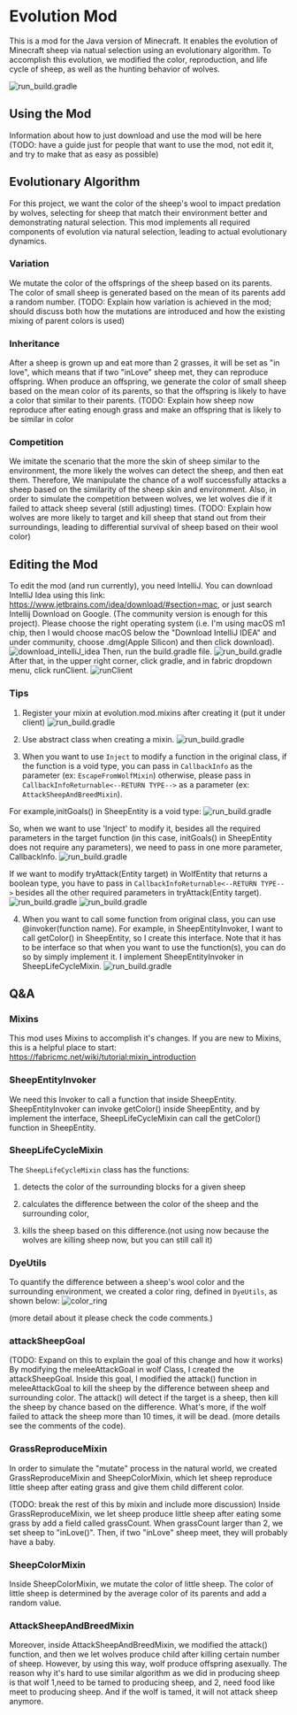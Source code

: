 # Evolution Mod
This is a mod for the Java version of Minecraft. It enables the evolution of Minecraft sheep via natual selection using an evolutionary algorithm.
To accomplish this evolution, we modified the color, reproduction, and life cycle of sheep, as well as the hunting behavior of wolves.

![run_build.gradle](images/Example.png)
## Using the Mod
Information about how to just download and use the mod will be here
(TODO: have a guide just for people that want to use the mod, not edit it, and try to make that as easy as possible)

## Evolutionary Algorithm

For this project, we want the color of the sheep's wool to impact predation by wolves, selecting for sheep that match their environment better and demonstrating natural selection.
This mod implements all required components of evolution via natural selection, leading to actual evolutionary dynamics.

### Variation
We mutate the color of the offsprings of the sheep based on its parents. The color of small sheep is generated based on the mean of its parents add a random number. 
(TODO: Explain how variation is achieved in the mod; should discuss both how the mutations are introduced and how the existing mixing of parent colors is used)

### Inheritance
After a sheep is grown up and eat more than 2 grasses, it will be set as "in love", which means that if two "inLove" sheep met, they can reproduce offspring.
When produce an offspring, we generate the color of small sheep based on the mean color of its parents, so that the offspring is likely to have a color that similar to their parents.
(TODO: Explain how sheep now reproduce after eating enough grass and make an offspring that is likely to be similar in color

### Competition
We imitate the scenario that the more the skin of sheep similar to the environment, the more likely the wolves can detect the sheep, and then eat them.
Therefore, We manipulate the chance of a wolf successfully attacks a sheep based on the similarity of the sheep skin and environment. Also, in order to simulate the competition between wolves, we let wolves die if it failed to attack sheep several (still adjusting) times. 
(TODO: Explain how wolves are more likely to target and kill sheep that stand out from their surroundings, leading to differential survival of sheep based on their wool color)

## Editing the Mod
To edit the mod (and run currently), you need IntelliJ.
You can download IntelliJ Idea using this link: https://www.jetbrains.com/idea/download/#section=mac, or just search Intellij Download on Google.
(The community version is enough for this project). Please choose the right operating system (i.e. I'm using macOS m1 chip, then I would choose macOS below the "Download IntelliJ IDEA" and under community, choose .dmg(Apple Silicon) and then click download).
![download_intelliJ_idea](images/download_IntelliJ_IDEA1.png)
Then, run the build.gradle file.
![run_build.gradle](images/run_build.gradle.png)
After that, in the upper right corner, click gradle, and in fabric dropdown menu, click runClient.
![runClient](images/runClient.png)



### Tips
1. Register your mixin at evolution.mod.mixins after creating it
   (put it under client)
   ![run_build.gradle](images/register.png)

2. Use abstract class when creating a mixin. 
   ![run_build.gradle](images/abstract_class.png)

3. When you want to use `Inject` to modify a function in the original class, if the function is a void type, you can pass in `CallbackInfo` as the parameter (ex: `EscapeFromWolfMixin`)
   otherwise, please pass in `CallbackInfoReturnable<--RETURN TYPE-->` as a parameter (ex: `AttackSheepAndBreedMixin`).
   
For example,initGoals() in SheepEntity is a void type:
   ![run_build.gradle](images/void_init.png)

   So, when we want to use 'Inject' to modify it, besides all the required parameters in the target function (in this case, initGoals() in SheepEntity does not require any parameters), we need to pass in one more parameter, CallbackInfo.
   ![run_build.gradle](images/callbackinfo.png)
   
   If we want to modify tryAttack(Entity target) in WolfEntity that returns a boolean type, you have to pass in `CallbackInfoReturnable<--RETURN TYPE-->` besides all the other required parameters in tryAttack(Entity target).
   ![run_build.gradle](images/tryAttack.png)
   ![run_build.gradle](images/callBackReturnable.png)

4. When you want to call some function from original class, you can use @invoker(function name). 
   For example, in SheepEntityInvoker, I want to call getColor() in SheepEntity, so I create this interface. Note that it has to be interface so that when you want to use the function(s), you can do so by simply implement it. 
   I implement SheepEntityInvoker in SheepLifeCycleMixin.
   ![run_build.gradle](images/invoker.png)


## Q&A

### Mixins
This mod uses Mixins to accomplish it's changes.
If you are new to Mixins, this is a helpful place to start: https://fabricmc.net/wiki/tutorial:mixin_introduction

### SheepEntityInvoker
We need this Invoker to call a function that inside SheepEntity. SheepEntityInvoker can invoke getColor() inside SheepEntity, and by implement the interface, SheepLifeCycleMixin can call the getColor() function in SheepEntity.

### SheepLifeCycleMixin
The `SheepLifeCycleMixin` class has the functions:

1. detects the color of the surrounding blocks for a given sheep

2. calculates the difference between the color of the
   sheep and the surrounding color,

3. kills the sheep based on this difference.(not using now because the wolves are killing sheep now, but you can still call it)
 
### DyeUtils
To quantify the difference between a sheep's wool color and the surrounding environment, we created a color ring, defined in `DyeUtils`, as shown below:
![color_ring](images/color_ring.png)

(more detail about it please check the code comments.)

### attackSheepGoal
(TODO: Expand on this to explain the goal of this change and how it works)
By modifying the meleeAttackGoal in wolf Class, I created the attackSheepGoal. Inside this goal, I modified the attack() function in meleeAttackGoal to kill the sheep by the difference between sheep and surrounding color.
The attack() will detect if the target is a sheep, then kill the sheep by chance based on the difference. What's more, if the wolf failed to attack the sheep more than 10 times, it will be dead.
(more details see the comments of the code).

### GrassReproduceMixin
In order to simulate the "mutate" process in the natural world, we created GrassReproduceMixin and SheepColorMixin, which let sheep reproduce little sheep after eating grass and give them
child different color.

(TODO: break the rest of this by mixin and include more discussion)
Inside GrassReproduceMixin, we let sheep produce little sheep after eating some grass by add a field called grassCount. When grassCount larger than 2, we set sheep to "inLove()". Then, if two "inLove" sheep meet, they will probably have a baby.

### SheepColorMixin
Inside SheepColorMixin, we mutate the color of little sheep. The color of little sheep is determined by the average color of its parents and add a random value. 

### AttackSheepAndBreedMixin
Moreover, inside AttackSheepAndBreedMixin, we modified the attack() function, and then we let wolves produce child after killing certain number of sheep. However, by using this way, wolf produce offspring asexually. The reason why it's hard to use
similar algorithm as we did in producing sheep is that wolf 1,need to be tamed to producing sheep, and 2, need food like meet to producing sheep. And if the wolf is tamed, it will not attack sheep anymore.




